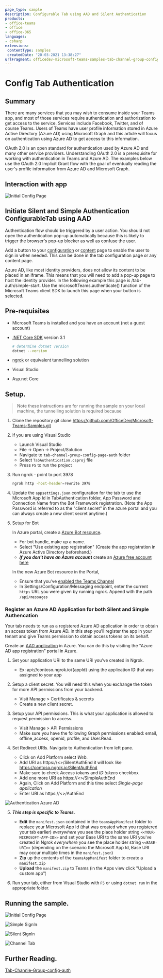 ```yaml
---
page_type: sample
description: Configurable Tab using AAD and Silent Authentication
products:
- office-teams
- office
- office-365
languages:
- csharp
extensions:
 contentType: samples
 createdDate: "20-03-2021 13:38:27"
urlFragment: officedev-microsoft-teams-samples-tab-channel-group-config-page-auth-csharp
---
```


# Config Tab Authentication

## Summary

There are many services that you may wish to consume inside your Teams app, and most of those services require authentication and authorization to get access to the service. Services include Facebook, Twitter, and of course Teams. Users of Teams have user profile information stored in Azure Active Directory (Azure AD) using Microsoft Graph and this article will focus on authentication using Azure AD to get access to this information.

OAuth 2.0 is an open standard for authentication used by Azure AD and many other service providers. Understanding OAuth 2.0 is a prerequisite for working with authentication in Teams and Azure AD. The examples below use the OAuth 2.0 Implicit Grant flow with the goal of eventually reading the user's profile information from Azure AD and Microsoft Graph.

## Interaction with app

![Initial Config Page](ConfigTabAuthentication/Images/Configtabauthenticatonmodule.gif)

## Initiate Silent and Simple Authentication ConfigurableTab using AAD

Authentication flow should be triggered by a user action. You should not open the authentication pop-up automatically because this is likely to trigger the browser's pop-up blocker as well as confuse the user.

Add a button to your [configuration](https://docs.microsoft.com/en-us/microsoftteams/platform/tabs/how-to/create-tab-pages/configuration-page) or [content](https://docs.microsoft.com/en-us/microsoftteams/platform/tabs/how-to/create-tab-pages/content-page) page to enable the user to sign in when needed. This can be done in the tab configuration page or any content page.

Azure AD, like most identity providers, does not allow its content to be placed in an iframe. This means that you will need to add a pop-up page to host the identity provider. In the following example this page is /tab-auth/simple-start. Use the microsoftTeams.authenticate() function of the Microsoft Teams client SDK to launch this page when your button is selected.


## Pre-requisites

- Microsoft Teams is installed and you have an account (not a guest account)
- [.NET Core SDK](https://dotnet.microsoft.com/download) version 3.1

  ```bash
  # determine dotnet version
  dotnet --version
  ```
- [ngrok](https://ngrok.com/) or equivalent tunnelling solution

- Visual Studio

- Asp.net Core

## Setup.

> Note these instructions are for running the sample on your local machine, the tunnelling solution is required because

1) Clone the repository
    git clone https://github.com/OfficeDev/Microsoft-Teams-Samples.git
    

2) If you are using Visual Studio
    - Launch Visual Studio
    - File -> Open -> Project/Solution
    - Navigate to `tab-channel-group-config-page-auth` folder
    - Select `TabAuthentication.csproj` file
    - Press `F5` to run the project

3) Run ngrok - point to port 3978
    ```bash
    ngrok http -host-header=rewrite 3978
    ```
4) Update the `appsettings.json` configuration for the tab to use the Microsoft App Id in TabAuthentication folder, App Password and Connection Name from the Bot Framework           registration. (Note the App Password is referred to as the "client secret" in the azure portal and you can always create a new client secret anytime.)

5) Setup for Bot

   In Azure portal, create a [Azure Bot resource](https://docs.microsoft.com/en-us/azure/bot-service/bot-service-quickstart-registration).
    - For bot handle, make up a name.
    - Select "Use existing app registration" (Create the app registration in Azure Active Directory beforehand.)
    - __*If you don't have an Azure account*__ create an [Azure free account here](https://azure.microsoft.com/en-us/free/)
    
   In the new Azure Bot resource in the Portal, 
    - Ensure that you've [enabled the Teams Channel](https://learn.microsoft.com/en-us/azure/bot-service/channel-connect-teams?view=azure-bot-service-4.0)
    - In Settings/Configuration/Messaging endpoint, enter the current `https` URL you were given by running ngrok. Append with the path `/api/messages`

### Register an Azure AD Application for both Silent and Simple Authencation

  Your tab needs to run as a registered Azure AD application in order to obtain an access token from Azure AD. In this step you'll register the app in your tenant and give Teams   permission to obtain access tokens on its behalf.

  Create an [AAD application](https://docs.microsoft.com/en-us/microsoftteams/platform/tabs/how-to/authentication/auth-aad-sso#1-create-your-aad-application-in-azure) in           Azure. You can do this by visiting the "Azure AD app registration" portal in Azure.

1) Set your application URI to the same URI you've created in Ngrok.
   - Ex: api://contoso.ngrok.io/{appId} using the application ID that was assigned to your app
                    
2) Setup a client secret. You will need this when you exchange the token for more API permissions from your backend.
   - Visit Manage > Certificates & secrets
   - Create a new client secret.
          
3) Setup your API permissions. This is what your application is allowed to request permission to access.
   - Visit Manage > API Permissions
   - Make sure you have the following Graph permissions enabled: email, offline_access, openid, profile, and User.Read.

4) Set Redirect URIs. Navigate to Authentication from left pane.
    - Click on Add Platform select *Web*.
    - Add URI as https://<<BASE-URI>>/SilentAuthEnd it will look like https://contoso.ngrok.io/SilentAuthEnd
    - Make sure to check *Access tokens* and *ID tokens* checkbox
    - Add one more URI as https://<<BASE-URI>>/SimpleAuthEnd
    - Again, Click on Add Platform and this time select *Single-page application*
    - Enter URI as https://<<BASE-URI>>/AuthEnd

![Authentication Azure AD](ConfigTabAuthentication/Images/authentication_azure_ad.png)

5)  __*This step is specific to Teams.*__
    - **Edit** the `manifest.json` contained in the  `teamsAppManifest` folder to replace your Microsoft App Id (that was created when you registered your tab earlier) *everywhere* you see the place holder string `<<YOUR-MICROSOFT-APP-ID>>` and set your Base URI to the same URI you've created in Ngrok *everywhere* you see the place holder string `<<BASE-URI>>` (depending on the scenario the Microsoft App Id, Base URI may occur multiple times in the `manifest.json`)
    - **Zip** up the contents of the `teamsAppManifest` folder to create a `manifest.zip`
    - **Upload** the `manifest.zip` to Teams (in the Apps view click "Upload a custom app")

6) Run your tab, either from Visual Studio with `F5` or using `dotnet run` in the appropriate folder.

## Running the sample.

![Initial Config Page](ConfigTabAuthentication/Images/config_page.png)

![Simple SignIn](ConfigTabAuthentication/Images/simple_signin.png)

![Silent SignIn](ConfigTabAuthentication/Images/silent_signin.png)

![Channel Tab](ConfigTabAuthentication/Images/channel_tab.png)

## Further Reading.

[Tab-Channle-Group-config-auth](https://learn.microsoft.com/en-us/microsoftteams/platform/tabs/how-to/create-channel-group-tab?pivots=node-java-script)


 


